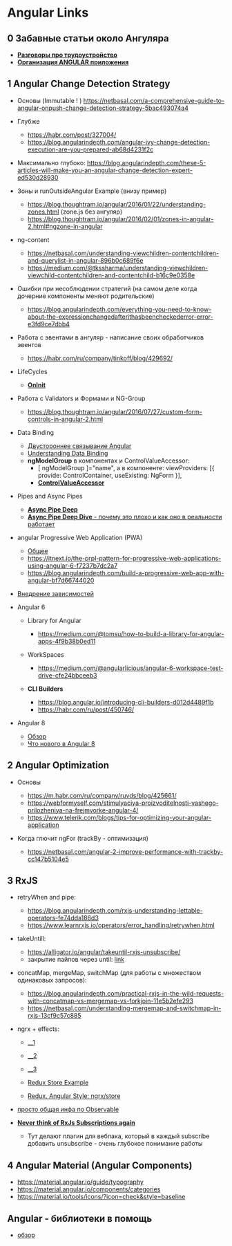# Angular Links

## 0 Забавные статьи около Ангуляра
- [**Разговоры про трудоустройство**](https://medium.com/@michelestieven/angular-recurring-problems-i-face-as-a-front-end-consultant-d2a9c1826a3a)
- [**Организация ANGULAR приложения**](https://frontend.consulting/building-an-enterprise-grade-angular-project-structure)


## 1 Angular Change Detection Strategy
- Основы (Immutable ! ) https://netbasal.com/a-comprehensive-guide-to-angular-onpush-change-detection-strategy-5bac493074a4
- Глубже
	- https://habr.com/post/327004/
	- https://blog.angularindepth.com/angular-ivy-change-detection-execution-are-you-prepared-ab68d4231f2c
- Максимально глубоко: https://blog.angularindepth.com/these-5-articles-will-make-you-an-angular-change-detection-expert-ed530d28930

- Зоны и runOutsideAngular Example (внизу пример)
	- https://blog.thoughtram.io/angular/2016/01/22/understanding-zones.html   (zone.js без ангуляр)
	- https://blog.thoughtram.io/angular/2016/02/01/zones-in-angular-2.html#ngzone-in-angular

- ng-content
	- https://netbasal.com/understanding-viewchildren-contentchildren-and-querylist-in-angular-896b0c689f6e
	- https://medium.com/@tkssharma/understanding-viewchildren-viewchild-contentchildren-and-contentchild-b16c9e0358e

- Ошибки при несоблюдении стратегий (на самом деле когда дочерние компоненты меняют родительские)  
	- https://blog.angularindepth.com/everything-you-need-to-know-about-the-expressionchangedafterithasbeencheckederror-error-e3fd9ce7dbb4

- Работа с эвентами в ангуляр - написание своих обработчиков эвентов
	- https://habr.com/ru/company/tinkoff/blog/429692/

- LifeCycles
	- [**OnInit**](https://ultimatecourses.com/blog/exploring-angular-lifecycle-hooks-oninit)

- Работа с Validators и Формами и NG-Group
	- https://blog.thoughtram.io/angular/2016/07/27/custom-form-controls-in-angular-2.html
	
- Data Binding
	- [Двустороннее связывание Angular](https://habr.com/ru/post/453696/)
	- [Understanding Data Binding](https://blog.bitsrc.io/data-binding-in-angular-cbc433481cec)
	- **ngModelGroup** в компонентах и ControlValueAccessor:
		- [ ngModelGroup ]="name", а в компоненте: viewProviders: [{ provide: ControlContainer, useExisting: NgForm }],
		- [**ControlValueAccessor**](https://habr.com/ru/company/tinkoff/blog/443714/)

- Pipes and Async Pipes
	- [**Async Pipe Deep**](https://medium.com/better-programming/angular-rxjs-async-pipe-deep-dive-2510b56f793a)
	- [**Async Pipe Deep Dive** - почему это плохо и как оно в реальности работает](https://medium.com/@erxk_verduin/angular-rxjs-async-pipe-deep-dive-2510b56f793a)

- angular Progressive Web Application (PWA)
	- [Общее](https://habr.com/ru/post/303626/)
	- https://itnext.io/the-prpl-pattern-for-progressive-web-applications-using-angular-6-f7237b7dc2a7
	- https://blog.angularindepth.com/build-a-progressive-web-app-with-angular-bf7d66744020

- [Внедрение зависимостей](https://habr.com/ru/post/429342/)

- Angular 6
	- Library for Angular
		- https://medium.com/@tomsu/how-to-build-a-library-for-angular-apps-4f9b38b0ed11  

	- WorkSpaces
		- https://medium.com/@angularlicious/angular-6-workspace-test-drive-cfe24bbceeb3  

	- **CLI Builders**  
		- https://blog.angular.io/introducing-cli-builders-d012d4489f1b
		- https://habr.com/ru/post/450746/

- Angular 8
	- [Обзор](https://medium.com/webbdev/angular-4c42d86eaa62)
	- [Что нового в Angular 8](https://habr.com/ru/post/455493/)



## 2 Angular Optimization 
- Основы
	- https://m.habr.com/ru/company/ruvds/blog/425661/
	- https://webformyself.com/stimulyaciya-proizvoditelnosti-vashego-prilozheniya-na-frejmvorke-angular-4/
	- https://www.telerik.com/blogs/tips-for-optimizing-your-angular-application

- Когда глючит ngFor  (trackBy - оптимизация)
	- https://netbasal.com/angular-2-improve-performance-with-trackby-cc147b5104e5
		


## 3 RxJS
- retryWhen and pipe:
	- https://blog.angularindepth.com/rxjs-understanding-lettable-operators-fe74dda186d3 
	- https://www.learnrxjs.io/operators/error_handling/retrywhen.html
- takeUntill:
	- https://alligator.io/angular/takeuntil-rxjs-unsubscribe/
	- закрытие пайпов через until: [link](https://medium.com/@benlesh/rxjs-dont-unsubscribe-6753ed4fda87)

- concatMap, mergeMap, switchMap (для работы с множеством одинаковых запросов):
	- https://blog.angularindepth.com/practical-rxjs-in-the-wild-requests-with-concatmap-vs-mergemap-vs-forkjoin-11e5b2efe293
	- https://netbasal.com/understanding-mergemap-and-switchmap-in-rxjs-13cf9c57c885

- ngrx + effects:  
	- [__1](https://medium.com/@demyanyuk/%D1%80%D0%B5%D0%B0%D0%BA%D1%82%D0%B8%D0%B2%D0%BD%D1%8B%D0%B5-%D0%BF%D1%80%D0%B8%D0%BB%D0%BE%D0%B6%D0%B5%D0%BD%D0%B8%D1%8F-%D0%BD%D0%B0-angular-ngrx-%D1%87%D0%B0%D1%81%D1%82%D1%8C-2-1412bc9adf17)
	- [__2](https://medium.com/@demyanyuk/%D1%80%D0%B5%D0%B0%D0%BA%D1%82%D0%B8%D0%B2%D0%BD%D1%8B%D0%B5-%D0%BF%D1%80%D0%B8%D0%BB%D0%BE%D0%B6%D0%B5%D0%BD%D0%B8%D1%8F-%D0%BD%D0%B0-angular-ngrx-%D1%87%D0%B0%D1%81%D1%82%D1%8C-3-effects-6f4b34dfa289)
	- [__3](https://golosay.net/ngrx-store-architecture/)
	
	- [Redux Store Example](https://www.telerik.com/blogs/building-a-food-store-using-redux-and-angular)
	- [Redux, Angular Style: ngrx/store](https://blog.usejournal.com/redux-angular-style-ngrx-store-b2876280708e)
					

- [просто общая инфа по Observable](https://habr.com/post/337512/) 
- [**Never think of RxJs Subscriptions again**](https://blog.angularindepth.com/having-fun-with-angular-and-typescript-transformers-2c2296845c56)
	- Тут делают плагин для вебпака, который в каждый subscribe добавить unsubscribe - очень глубокое понимание работы
		


## 4 Angular Material (Angular Components)
- https://material.angular.io/guide/typography  
- https://material.angular.io/components/categories  
- https://material.io/tools/icons/?icon=check&style=baseline  


## Angular - библиотеки в помощь
- [обзор](https://www.telerik.com/blogs/17-angular-libraries-you-should-know-about)

